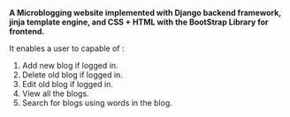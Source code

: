 **A Microblogging website implemented with Django backend framework, jinja template engine, and CSS + HTML with the BootStrap Library for frontend.**

It enables a user to capable of : 
1. Add new blog if logged in.
2. Delete old blog if logged in.
3. Edit old blog if logged in.
4. View all the blogs.
5. Search for blogs using words in the blog.
